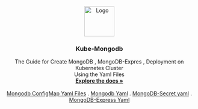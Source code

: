 <!-- PROJECT LOGO -->
<br />
<p align="center">
  <a href="https://github.com/jaitnsongara/Kube-Mongodb">
    <img src="https://upload.wikimedia.org/wikipedia/commons/3/39/Kubernetes_logo_without_workmark.svg?download" alt="Logo" width="80" height="80">
  </a>

  <h3 align="center">Kube-Mongodb</h3>

  <p align="center">
    The Guide for Create MongoDB , MongoDB-Expres , Deployment on Kubernetes Cluster </br>
    Using the Yaml Files 
    <br />
    <a href="https://github.com/github_username/repo_name"><strong>Explore the docs »</strong></a>
    <br />
    <br />
    <a href="mongo-configmap.yaml">Mongodb ConfigMap Yaml Files</a>
    .
    <a href="mongodb.yaml">Mongodb Yaml</a>
    .
    <a href="mogodb-secret.yaml">MongoDB-Secret yaml</a>
    .
    <a href="mongo-express.yaml">MongoDB-Express Yaml</a>
    
   
  </p>
</p>
